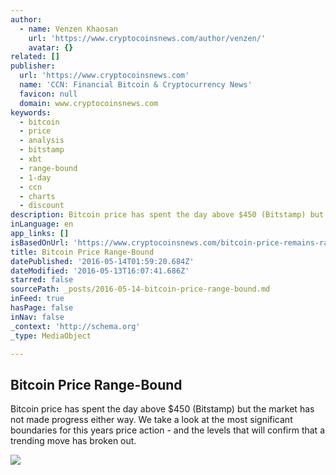 ```yaml
---
author:
  - name: Venzen Khaosan
    url: 'https://www.cryptocoinsnews.com/author/venzen/'
    avatar: {}
related: []
publisher:
  url: 'https://www.cryptocoinsnews.com'
  name: 'CCN: Financial Bitcoin & Cryptocurrency News'
  favicon: null
  domain: www.cryptocoinsnews.com
keywords:
  - bitcoin
  - price
  - analysis
  - bitstamp
  - xbt
  - range-bound
  - 1-day
  - ccn
  - charts
  - discount
description: Bitcoin price has spent the day above $450 (Bitstamp) but the market has not made progress either way. We take a look at the most significant boundaries for this years price action - and the levels that will confirm that a trending move has broken out.
inLanguage: en
app_links: []
isBasedOnUrl: 'https://www.cryptocoinsnews.com/bitcoin-price-remains-range-bound/'
title: Bitcoin Price Range-Bound
datePublished: '2016-05-14T01:59:20.684Z'
dateModified: '2016-05-13T16:07:41.686Z'
starred: false
sourcePath: _posts/2016-05-14-bitcoin-price-range-bound.md
inFeed: true
hasPage: false
inNav: false
_context: 'http://schema.org'
_type: MediaObject

---
```

<article style=""><h1>Bitcoin Price Range-Bound</h1><p>Bitcoin price has spent the day above $450 (Bitstamp) but the market has not made progress either way. We take a look at the most significant boundaries for this years price action - and the levels that will confirm that a trending move has broken out.</p><img src="https://www.cryptocoinsnews.com/wp-content/uploads/2016/05/Selection_20160513_004.png" /></article>